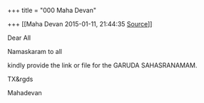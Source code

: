 +++
title = "000 Maha Devan"

+++
[[Maha Devan	2015-01-11, 21:44:35 [Source](https://groups.google.com/g/samskrita/c/rWOGs6rkhUk)]]



Dear All



Namaskaram to all



kindly provide the link or file for the GARUDA SAHASRANAMAM.



TX&rgds

Mahadevan







